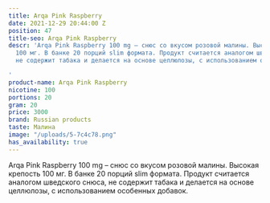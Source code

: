 ```yaml
---
title: Arqa Pink Raspberry
date: 2021-12-29 20:44:00 Z
position: 47
title-seo: Arqa Pink Raspberry
descr: 'Arqa Pink Raspberry 100 mg – снюс со вкусом розовой малины. Высокая крепость
  100 мг. В банке 20 порций slim формата. Продукт считается аналогом шведского снюса,
  не содержит табака и делается на основе целлюлозы, с использованием особенных добавок.

'
product-name: Arqa Pink Raspberry
nicotine: 100
portions: 20
gram: 20
price: 3000
brand: Russian products
taste: Малина
image: "/uploads/5-7c4c78.png"
has_availability: true
---
```


Arqa Pink Raspberry 100 mg – снюс со вкусом розовой малины. Высокая крепость 100 мг. В банке 20 порций slim формата. Продукт считается аналогом шведского снюса, не содержит табака и делается на основе целлюлозы, с использованием особенных добавок.
